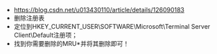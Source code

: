 - https://blog.csdn.net/u013430110/article/details/126090183
- 删除注册表
- 定位到HKEY_CURRENT_USER\SOFTWARE\Microsoft\Terminal Server Client\Default注册项；
- 找到你需要删除的MRU*并将其删除即可！